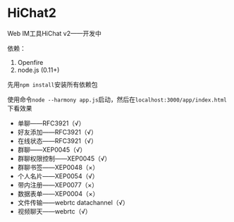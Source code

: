 HiChat2
=======

Web IM工具HiChat v2——开发中

依赖：
1. Openfire
2. node.js (0.11+)

先用`npm install`安装所有依赖包

使用命令`node --harmony app.js`启动，然后在`localhost:3000/app/index.html`下看效果

* 单聊——RFC3921（√）
* 好友添加——RFC3921（√）
* 在线状态——RFC3921（√）
* 群聊——XEP0045（√）
* 群聊权限控制——XEP0045（√）
* 群聊书签——XEP0048（×）
* 个人名片——XEP0054（√）
* 带内注册——XEP0077（×）
* 数据表单——XEP0004（×）
* 文件传输——webrtc datachannel（√）
* 视频聊天——webrtc（√）
